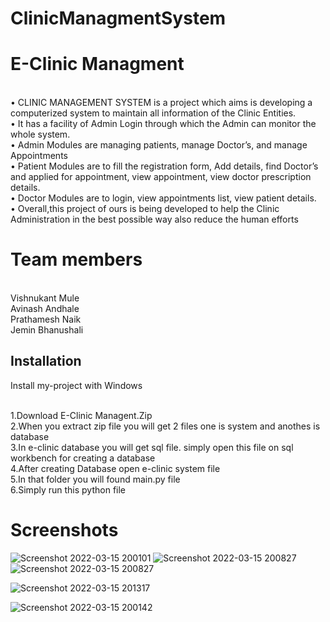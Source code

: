 # ClinicManagmentSystem


# E-Clinic Managment

<br>• CLINIC MANAGEMENT SYSTEM is a project which aims is 
developing a computerized system to maintain all information 
of the Clinic Entities.
<br/>• It has a facility of Admin Login through which the Admin can 
monitor the whole system.
<br/>• Admin Modules are managing patients, manage Doctor’s, and 
manage Appointments
<br/>• Patient Modules are to fill the registration form, Add details, 
find Doctor’s and applied for appointment, view appointment, 
view doctor prescription details.
<br/>• Doctor Modules are to login, view appointments list, view 
patient details.
<br/>• Overall,this project of ours is being developed to help the Clinic 
Administration in the best possible way also reduce the human 
efforts

# Team members
 <br/>Vishnukant Mule
 <br/>Avinash Andhale
 <br/>Prathamesh Naik
 <br/>Jemin Bhanushali
 
 ## Installation

Install my-project with Windows

   <br/>1.Download E-Clinic Managent.Zip 
   <br/>2.When you extract zip file you will get 2 files one
    is system and anothes is database
   <br/>3.In e-clinic database you will get sql file. simply 
    open this file on sql workbench for creating a database
   <br/>4.After creating Database open e-clinic system file 
   <br/>5.In that folder you will found main.py file
   <br/>6.Simply run this python file
  
  # Screenshots
  ![Screenshot 2022-03-15 200101](https://user-images.githubusercontent.com/92650489/164947006-3caaf690-ebcb-4f12-9007-642a3fe99849.jpg)
  ![Screenshot 2022-03-15 200827](https://user-images.githubusercontent.com/92650489/164947021-9ec2e101-1c85-4c0b-b3fb-9cf9810ba6ab.jpg)
![Screenshot 2022-03-15 200827](https://user-images.githubusercontent.com/92650489/164947036-8c5db1da-a337-4ae7-bede-99f964b08daf.jpg)

  ![Screenshot 2022-03-15 201317](https://user-images.githubusercontent.com/92650489/164947029-0c6103c8-27aa-4005-ac5b-3fbd7460d366.jpg)

  ![Screenshot 2022-03-15 200142](https://user-images.githubusercontent.com/92650489/164947011-3f39ded1-813d-4e01-aa75-84618b0f08d4.jpg)

